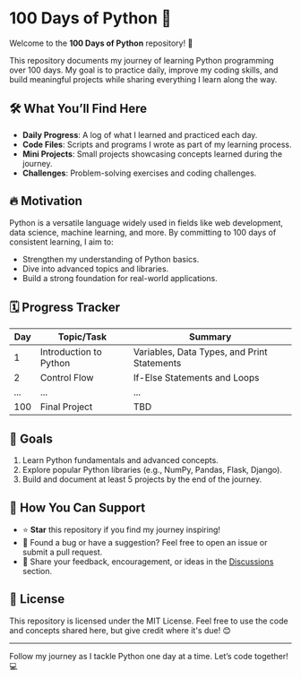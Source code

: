 # 100 Days of Python 🐍

Welcome to the **100 Days of Python** repository! 🎉

This repository documents my journey of learning Python programming over 100 days. My goal is to practice daily, improve my coding skills, and build meaningful projects while sharing everything I learn along the way.

## 🛠️ What You’ll Find Here
- **Daily Progress**: A log of what I learned and practiced each day.
- **Code Files**: Scripts and programs I wrote as part of my learning process.
- **Mini Projects**: Small projects showcasing concepts learned during the journey.
- **Challenges**: Problem-solving exercises and coding challenges.

## 🔥 Motivation
Python is a versatile language widely used in fields like web development, data science, machine learning, and more. By committing to 100 days of consistent learning, I aim to:
- Strengthen my understanding of Python basics.
- Dive into advanced topics and libraries.
- Build a strong foundation for real-world applications.

## 🗓️ Progress Tracker
| Day | Topic/Task | Summary |
|-----|------------|---------|
| 1   | Introduction to Python | Variables, Data Types, and Print Statements |
| 2   | Control Flow | If-Else Statements and Loops |
| ... | ... | ... |
| 100 | Final Project | TBD |

## 🚀 Goals
1. Learn Python fundamentals and advanced concepts.
2. Explore popular Python libraries (e.g., NumPy, Pandas, Flask, Django).
3. Build and document at least 5 projects by the end of the journey.

## 🌟 How You Can Support
- ⭐ **Star** this repository if you find my journey inspiring!
- 🐞 Found a bug or have a suggestion? Feel free to open an issue or submit a pull request.
- 💬 Share your feedback, encouragement, or ideas in the [Discussions](https://github.com/your-username/100-Days-of-Python/discussions) section.

## 📝 License
This repository is licensed under the MIT License. Feel free to use the code and concepts shared here, but give credit where it's due! 😊

---

Follow my journey as I tackle Python one day at a time. Let’s code together! 💻
